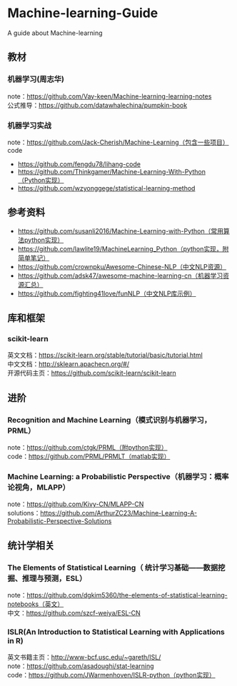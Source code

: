 # Machine-learning-Guide
A guide about Machine-learning
## 教材
### 机器学习(周志华)  

note：https://github.com/Vay-keen/Machine-learning-learning-notes  
公式推导：https://github.com/datawhalechina/pumpkin-book  

### 机器学习实战    

note：https://github.com/Jack-Cherish/Machine-Learning（包含一些项目）  
code  
- https://github.com/fengdu78/lihang-code  
- https://github.com/Thinkgamer/Machine-Learning-With-Python（Python实现）  
- https://github.com/wzyonggege/statistical-learning-method    

## 参考资料 

- https://github.com/susanli2016/Machine-Learning-with-Python（常用算法python实现）  
- https://github.com/lawlite19/MachineLearning_Python（python实现，附简单笔记）  
- https://github.com/crownpku/Awesome-Chinese-NLP（中文NLP资源）  
- https://github.com/adsk47/awesome-machine-learning-cn（机器学习资源汇总）  
- https://github.com/fighting41love/funNLP（中文NLP库示例）  

## 库和框架
### scikit-learn
英文文档：https://scikit-learn.org/stable/tutorial/basic/tutorial.html  
中文文档：http://sklearn.apachecn.org/#/  
开源代码主页：https://github.com/scikit-learn/scikit-learn  

## 进阶
### Recognition and Machine Learning（模式识别与机器学习，PRML）
note：https://github.com/ctgk/PRML（附python实现）  
code：https://github.com/PRML/PRMLT（matlab实现）  
### Machine Learning: a Probabilistic Perspective（机器学习：概率论视角，MLAPP）  
note：https://github.com/Kivy-CN/MLAPP-CN  
solutions：https://github.com/ArthurZC23/Machine-Learning-A-Probabilistic-Perspective-Solutions  



## 统计学相关
### The Elements of Statistical Learning（ 统计学习基础——数据挖掘、推理与预测，ESL）
note：https://github.com/dgkim5360/the-elements-of-statistical-learning-notebooks（英文）  
中文：https://github.com/szcf-weiya/ESL-CN  
### ISLR(An Introduction to Statistical Learning with Applications in R)
英文书籍主页：http://www-bcf.usc.edu/~gareth/ISL/  
note：https://github.com/asadoughi/stat-learning  
code：https://github.com/JWarmenhoven/ISLR-python（python实现）  
